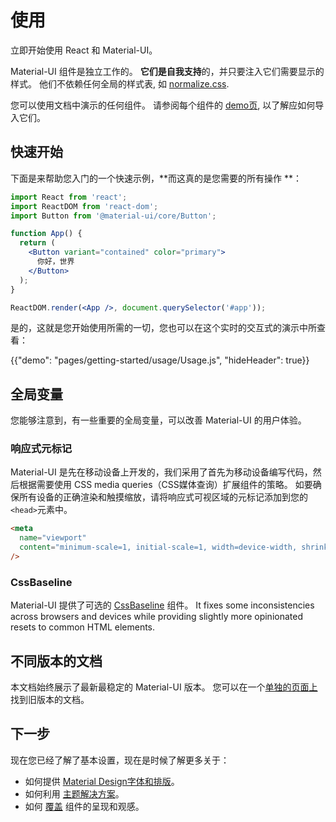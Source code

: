 # 使用

<p class="description">立即开始使用 React 和 Material-UI。</p>

Material-UI 组件是独立工作的。 **它们是自我支持**的，并只要注入它们需要显示的样式。 他们不依赖任何全局的样式表, 如 [normalize.css](https://github.com/necolas/normalize.css/).

您可以使用文档中演示的任何组件。 请参阅每个组件的 [demo页](/components/buttons/), 以了解应如何导入它们。

## 快速开始

下面是来帮助您入门的一个快速示例，**而这真的是您需要的所有操作 **：

```jsx
import React from 'react';
import ReactDOM from 'react-dom';
import Button from '@material-ui/core/Button';

function App() {
  return (
    <Button variant="contained" color="primary">
      你好，世界
    </Button>
  );
}

ReactDOM.render(<App />, document.querySelector('#app'));
```

是的，这就是您开始使用所需的一切，您也可以在这个实时的交互式的演示中所查看：

{{"demo": "pages/getting-started/usage/Usage.js", "hideHeader": true}}

## 全局变量

您能够注意到，有一些重要的全局变量，可以改善 Material-UI 的用户体验。

### 响应式元标记

Material-UI 是先在移动设备上开发的，我们采用了首先为移动设备编写代码，然后根据需要使用 CSS media queries（CSS媒体查询）扩展组件的策略。 如要确保所有设备的正确渲染和触摸缩放，请将响应式可视区域的元标记添加到您的`<head>`元素中。

```html
<meta
  name="viewport"
  content="minimum-scale=1, initial-scale=1, width=device-width, shrink-to-fit=no"
/>
```

### CssBaseline

Material-UI 提供了可选的 [CssBaseline](/components/css-baseline/) 组件。 It fixes some inconsistencies across browsers and devices while providing slightly more opinionated resets to common HTML elements.

## 不同版本的文档

本文档始终展示了最新最稳定的 Material-UI 版本。 您可以在一个[单独的页面上](/versions/)找到旧版本的文档。

## 下一步

现在您已经了解了基本设置，现在是时候了解更多关于：

- 如何提供 [Material Design字体和排版](/components/typography/)。
- 如何利用 [主题解决方案](/customization/themes/)。
- 如何 [覆盖](/customization/components/) 组件的呈现和观感。